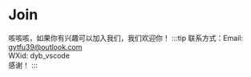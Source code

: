 # Join
咳咳咳，如果你有兴趣可以加入我们，我们欢迎你！
:::tip
联系方式：Email: <a href="mailto:gytfu39@outlook.com">gytfu39@outlook.com</a><br>
WXid: dyb_vscode<br>
感谢！
:::